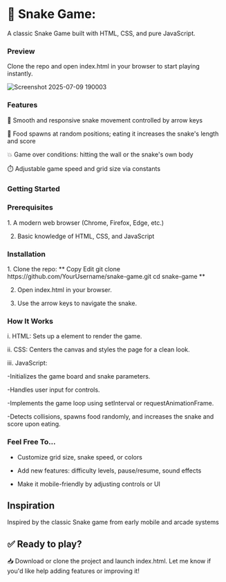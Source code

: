 <h1>🐍 Snake Game:</h1>

A classic Snake Game built with HTML, CSS, and pure JavaScript.

<h3>Preview </h3>
Clone the repo and open index.html in your browser to start playing instantly.

![Screenshot 2025-07-09 190003](https://github.com/user-attachments/assets/0f7de4cd-3d48-48fb-b08e-560ecbd1386e)



<h3>Features</h3>
🎯 Smooth and responsive snake movement controlled by arrow keys

🍎 Food spawns at random positions; eating it increases the snake's length and score

💥 Game over conditions: hitting the wall or the snake's own body

⏱️ Adjustable game speed and grid size via constants

<h3>Getting Started</h3>

<h3>Prerequisites </h3>
1. A modern web browser (Chrome, Firefox, Edge, etc.)

2. Basic knowledge of HTML, CSS, and JavaScript

<h3>Installation</h3>
1. Clone the repo:
**
Copy
Edit
git clone https://github.com/YourUsername/snake-game.git
cd snake-game
**

2. Open index.html in your browser.

3. Use the arrow keys to navigate the snake.

<h3>How It Works</h3>

i. HTML: Sets up a <canvas> element to render the game.

ii. CSS: Centers the canvas and styles the page for a clean look.

iii. JavaScript:

-Initializes the game board and snake parameters.

-Handles user input for controls.

-Implements the game loop using setInterval or requestAnimationFrame.

-Detects collisions, spawns food randomly, and increases the snake and score upon eating.

<h3>Feel Free To...</h3>

- Customize grid size, snake speed, or colors

- Add new features: difficulty levels, pause/resume, sound effects

- Make it mobile-friendly by adjusting controls or UI

<h2>Inspiration</h2>

Inspired by the classic Snake game from early mobile and arcade systems


<h2>✅ Ready to play?</h2>

📥 Download or clone the project and launch index.html.
Let me know if you'd like help adding features or improving it!
